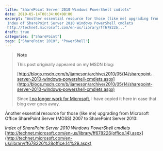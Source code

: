 ```yaml
---
title: "SharePoint Server 2010 Windows PowerShell cmdlets"
date: 2010-05-14T00:34:00+08:00
excerpt: "Another essential resource for those (like me) upgrading from Microsoft Office SharePoint Server (MOSS) 2007 to SharePoint Server 2010: 
 Index of SharePoint Server 2010 Windows PowerShell cmdlets 
 http://technet.microsoft.com/en-us/library/ff678226..."
draft: true
categories: ["SharePoint"]
tags: ["SharePoint 2010", "PowerShell"]
---
```


> **Note**
> 
> This post originally appeared on my MSDN blog:  
>   
> 
> [http://blogs.msdn.com/b/jjameson/archive/2010/05/14/sharepoint-server-2010-windows-powershell-cmdlets.aspx](http://blogs.msdn.com/b/jjameson/archive/2010/05/14/sharepoint-server-2010-windows-powershell-cmdlets.aspx)
> 
> Since [I no longer work for Microsoft](/blog/jjameson/2011/09/02/last-day-with-microsoft), I have copied it here in case that blog ever goes away.


Another essential resource for those (like me) upgrading from Microsoft Office SharePoint Server (MOSS) 2007 to SharePoint Server 2010:

<cite>Index of SharePoint Server 2010 Windows PowerShell cmdlets</cite>
[http://technet.microsoft.com/en-us/library/ff678226(office.14).aspx](http://technet.microsoft.com/en-us/library/ff678226%28office.14%29.aspx)

